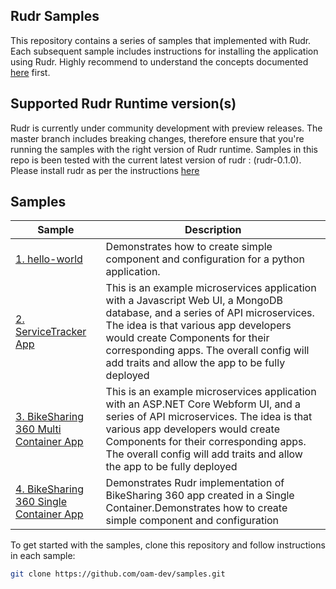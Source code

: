 ## Rudr Samples

This repository contains a series of samples that implemented with Rudr. Each subsequent sample includes instructions for installing the application using Rudr. Highly recommend to understand the concepts documented [here](https://github.com/oam-dev/rudr/tree/master/docs#get-started)  first.

## Supported Rudr Runtime version(s)

Rudr is currently under community development with preview releases.  The master branch includes breaking changes, therefore ensure that you're running the samples with the right version of Rudr runtime. Samples in this repo is been tested with the current latest version of rudr : (rudr-0.1.0). Please install rudr as per the instructions [here](https://github.com/oam-dev/rudr/blob/master/docs/setup/install.md)

## Samples

| Sample                   | Description                                                                                                                                                                                    |
|--------------------------|------------------------------------------------------------------------------------------------------------------------------------------------------------------------------------------------|
| [1. hello-world](./1.Helloworld)            | Demonstrates how to create simple component and configuration for a python application.                                                                                                      |
| [2. ServiceTracker App](./2.ServiceTracker_App)       | This is an example microservices application with a Javascript Web UI, a MongoDB database, and a series of API microservices. The idea is that various app developers would create Components for their corresponding apps. The overall config will add traits and allow the app to be fully deployed                                                                                              |
| [3. BikeSharing 360 Multi Container App](./3.BikeSharing360_MultiContainer_App) | This is an example microservices application with an ASP.NET Core Webform UI,  and a series of API microservices. The idea is that various app developers would create Components for their corresponding apps. The overall config will add traits and allow the app to be fully deployed |
| [4. BikeSharing 360 Single Container App](./4.BikeSharing360_SingleContainer_App) | Demonstrates Rudr implementation of BikeSharing 360 app created in a Single Container.Demonstrates how to create simple component and configuration |

To get started with the samples, clone this repository and follow instructions in each sample:
```bash
git clone https://github.com/oam-dev/samples.git
```
